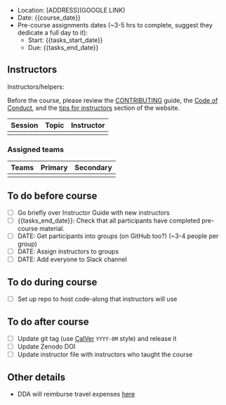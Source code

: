 
- Location: [ADDRESS](GOOGLE LINK)
- Date: {{course_date}}
- Pre-course assignments dates (~3-5 hrs to complete, suggest they dedicate a full day to it):
    - Start: {{tasks_start_date}}
    - Due: {{tasks_end_date}}

## Instructors

Instructors/helpers:

Before the course, please review the [CONTRIBUTING](https://gitlab.com/rostools/{{repo_name}}/-/blob/main/CONTRIBUTING.md) guide, the [Code of Conduct](https://gitlab.com/rostools/{{repo_name}}/-/blob/main/CODE_OF_CONDUCT.md), and the [tips for instructors](https://{{repo_name}}.rostools.org/for-instructors.html) section of the website.

| Session | Topic | Instructor |
|---|---|---|
||||

### Assigned teams

|Teams             |Primary |Secondary |
|:-----------------|:-------|:---------|
||||

## To do before course

- [ ] Go briefly over Instructor Guide with new instructors 
- [ ] {{tasks_end_date}}: Check that all participants have completed pre-course material.
- [ ] DATE: Get participants into groups (on GitHub too?) (~3-4 people per group)
- [ ] DATE: Assign instructors to groups
- [ ] DATE: Add everyone to Slack channel

## To do during course

- [ ] Set up repo to host code-along that instructors will use

## To do after course

- [ ] Update git tag (use [CalVer](https://calver.org/) `YYYY-0M` style) and release it
- [ ] Update Zenodo DOI
- [ ] Update instructor file with instructors who taught the course

## Other details

- DDA will reimburse travel expenses [here](https://www.danishdiabetesacademy.dk/content/online-compensation-form-events)

